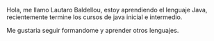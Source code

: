 
Hola, me llamo Lautaro Baldellou, estoy aprendiendo el lenguaje Java, recientemente termine los cursos de java inicial e intermedio.

Me gustaria seguir formandome y aprender otros lenguajes.
